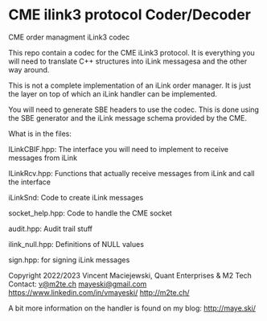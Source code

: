 # CME ilink3 protocol Coder/Decoder
CME order managment iLink3 codec

This repo contain a codec for the CME iLink3 protocol. It is everything you will need to 
translate C++ structures into iLink messagesa and the other way around.

This is not a complete implementation of an iLink order manager. It is just the layer
on top of which an iLink handler can be implemented.

You will need to generate SBE headers to use the codec. This is done using the SBE generator
and the iLink message schema provided by the CME.

What is in the files:

ILinkCBIF.hpp: The interface you will need to implement to receive messages from iLink

ILinkRcv.hpp: Functions that actually receive messages from iLink and call the interface

iLinkSnd: Code to create iLink messages

socket_help.hpp: Code to handle the CME socket

audit.hpp: Audit trail stuff

ilink_null.hpp: Definitions of NULL values

sign.hpp: for signing iLink messages

Copyright 2022/2023 Vincent Maciejewski, Quant Enterprises & M2 Tech
Contact:
v@m2te.ch
mayeski@gmail.com
https://www.linkedin.com/in/vmayeski/
http://m2te.ch/

A bit more information on the handler is found on my blog:
http://maye.ski/
